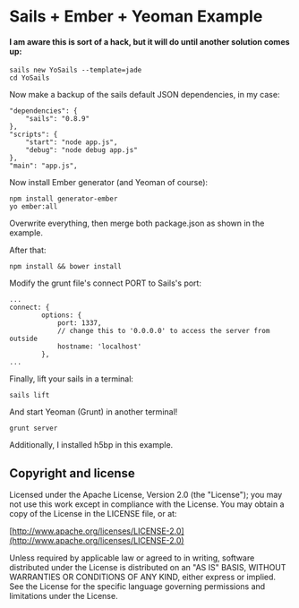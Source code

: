# Sails + Ember + Yeoman Example
#### I am aware this is sort of a hack, but it will do until another solution comes up:

    sails new YoSails --template=jade
    cd YoSails

Now make a backup of the sails default JSON dependencies, in my case:

    "dependencies": {
        "sails": "0.8.9"
    },
    "scripts": {
        "start": "node app.js",
        "debug": "node debug app.js"
    },
    "main": "app.js",

Now install Ember generator (and Yeoman of course):

    npm install generator-ember
    yo ember:all

Overwrite everything, then merge both package.json as shown in the example.

After that:

    npm install && bower install

Modify the grunt file's connect PORT to Sails's port:
    
    ...
    connect: {
            options: {
                port: 1337,
                // change this to '0.0.0.0' to access the server from outside
                hostname: 'localhost'
            },
    ...        
Finally, lift your sails in a terminal:

    sails lift
    
And start Yeoman (Grunt) in another terminal!

    grunt server

Additionally, I installed h5bp in this example.

## Copyright and license

Licensed under the Apache License, Version 2.0 (the "License");
you may not use this work except in compliance with the License.
You may obtain a copy of the License in the LICENSE file, or at:

  [http://www.apache.org/licenses/LICENSE-2.0](http://www.apache.org/licenses/LICENSE-2.0)

Unless required by applicable law or agreed to in writing, software
distributed under the License is distributed on an "AS IS" BASIS,
WITHOUT WARRANTIES OR CONDITIONS OF ANY KIND, either express or implied.
See the License for the specific language governing permissions and
limitations under the License.
